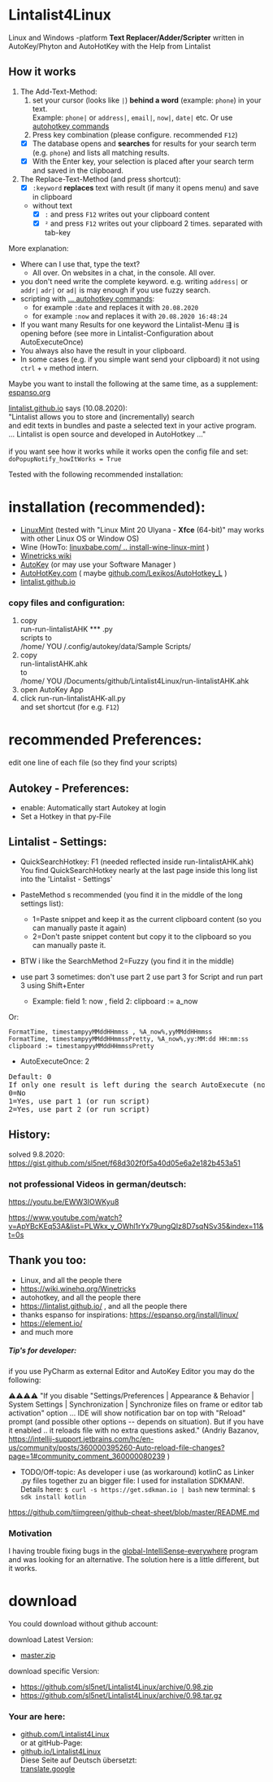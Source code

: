 # Lintalist4Linux

Linux and Windows -platform **Text Replacer/Adder/Scripter** written in AutoKey/Phyton and AutoHotKey with the Help from Lintalist  

## How it works
1. The Add-Text-Method: 
    1. set your cursor (looks like `|`) **behind a word** (example: `phone`) in your text.<br> 
Example: `phone|` or `address|`, `email|`, `now|`, `date|` etc. Or use [autohotkey commands](https://www.autohotkey.com/docs/commands/FormatTime.htm)
    1. Press key combination (please configure. recommended `F12`)
    - [x] The database opens and **searches** for results for your search term (e.g. `phone`)
     and lists all matching results. <br>
    - [x] With the Enter key, your selection is placed after your search term and saved in the clipboard.
1. The Replace-Text-Method (and press shortcut): 
    - [x] `:keyword` **replaces** text with result (if many it opens menu) and save in clipboard
    - without text
        - [x] `:` and press `F12` writes out your clipboard content
        - [x] `²` and press `F12` writes out your clipboard 2 times. separated with tab-key

More explanation:
- Where can I use that, type the text?
    - All over. On websites in a chat, in the console. All over.
- you don't need write the complete keyword. e.g. writing `address|` or `addr|`  `adr|` or `ad|` is may enough if you use fuzzy search.
- scripting with [... autohotkey commands](https://www.autohotkey.com/docs/commands/FormatTime.htm): 
    - for example `:date` and replaces it with `20.08.2020`
    - for example `:now` and replaces it with `20.08.2020 16:48:24`
- If you want many Results for one keyword the Lintalist-Menu ⇶ is opening before (see more in Lintalist-Configuration about AutoExecuteOnce)
- You always also have the result in your clipboard.
- In some cases (e.g. if you simple want send your clipboard) it not using  `ctrl` + `v` method intern.

Maybe you want to install the following at the same time, as a supplement: [espanso.org](https://espanso.org/)

[lintalist.github.io](https://lintalist.github.io/)  says (10.08.2020):<br>
"Lintalist allows you to store and (incrementally) search <br>
and edit texts in bundles and paste a selected text in your active program.<br>
... Lintalist is open source and developed in AutoHotkey ..."
<br><br>
if you want see how it works while it works open the config file and set:
`doPopupNotify_howItWorks = True`

Tested with the following recommended installation:

# installation (recommended):
- [LinuxMint](https://linuxmint.com/edition.php?id=283) (tested with "Linux Mint 20 Ulyana - ******Xfce****** (64-bit)" may works with other Linux OS or Window OS)
- Wine (HowTo: [linuxbabe.com/ .. install-wine-linux-mint](https://www.linuxbabe.com/linux-mint/install-wine-linux-mint-19-1) )
- [Winetricks wiki](https://wiki.winehq.org/Winetricks#Installing_winetricks) 
- [AutoKey](https://github.com/autokey/autokey#installation) (or may use your Software Manager )
- [AutoHotKey.com](https://www.autohotkey.com/)  ( maybe [github.com/Lexikos/AutoHotkey_L](https://github.com/Lexikos/AutoHotkey_L) )
- [lintalist.github.io](https://lintalist.github.io/)

### copy files and configuration:

1. copy <br>
run-run-lintalistAHK *** .py<br>
scripts to
<br>/home/ YOU /.config/autokey/data/Sample Scripts/
1. copy <br>
run-lintalistAHK.ahk<br>
to<br>
/home/ YOU /Documents/github/Lintalist4Linux/run-lintalistAHK.ahk
1. open AutoKey App
1. click run-run-lintalistAHK-all.py<br> and set shortcut (for e.g. `F12`)

# recommended Preferences:

edit one line of each file (so they find your scripts)

## Autokey - Preferences:
- enable: Automatically start Autokey at login
- Set a Hotkey in that py-File

## Lintalist - Settings:
- QuickSearchHotkey: F1 (needed reflected inside run-lintalistAHK.ahk)<br>
You find QuickSearchHotkey nearly at the last page inside this long list into the 'Lintalist - Settings'
- PasteMethod s recommended (you find it in the middle of the long settings list):
    - 1=Paste snippet and keep it as the current clipboard content (so you can manually paste it again)
    - 2=Don't paste snippet content but copy it to the clipboard so you can manually paste it.
- BTW i like the SearchMethod 2=Fuzzy (you find it in the middle)

- use part 3 sometimes: don't use part 2 use part 3 for Script and run part 3 using Shift+Enter
    - Example: field 1: now , field 2: clipboard := a_now

Or:    
```AutoHotKey
FormatTime, timestampyyMMddHHmmss , %A_now%,yyMMddHHmmss
FormatTime, timestampyyMMddHHmmssPretty, %A_now%,yy:MM:dd HH:mm:ss
clipboard := timestampyyMMddHHmmssPretty
```

- AutoExecuteOnce: 2
<pre>
Default: 0
If only one result is left during the search AutoExecute (no need to press enter)
0=No
1=Yes, use part 1 (or run script)
2=Yes, use part 2 (or run script)
</pre>

## History:

solved 9.8.2020: https://gist.github.com/sl5net/f68d302f0f5a40d05e6a2e182b453a51

### not professional Videos in german/deutsch:

https://youtu.be/EWW3IOWKyu8

https://www.youtube.com/watch?v=ApYBcKEq53A&list=PLWkx_y_OWhl1rYx79ungQIz8D7sqNSv35&index=11&t=0s

## Thank you too:

- Linux, and all the people there
- https://wiki.winehq.org/Winetricks
- autohotkey, and all the people there
- https://lintalist.github.io/ , and all the people there
- thanks espanso for inspirations: https://espanso.org/install/linux/
- https://element.io/
- and much more


##### Tip's for developer:

if you use PyCharm as external Editor and AutoKey Editor you may do the following:

⚠⚠⚠⚠ "If you disable "Settings/Preferences | Appearance & Behavior | System Settings | Synchronization | Synchronize files on frame or editor tab activation" option ... IDE will show notification bar on top with "Reload" prompt (and possible other options -- depends on situation). But if you have it enabled .. it reloads file with no extra questions asked."
 (Andriy Bazanov, https://intellij-support.jetbrains.com/hc/en-us/community/posts/360000395260-Auto-reload-file-changes?page=1#community_comment_360000080239 )

- TODO/Off-topic:
 As developer i use (as workaround) kotlinC as Linker .py files together zu an bigger file:
 I used for installation SDKMAN!. Details here:
 `$ curl -s https://get.sdkman.io | bash`
 new terminal:
 `$ sdk install kotlin`

https://github.com/tiimgreen/github-cheat-sheet/blob/master/README.md

### Motivation
I having trouble fixing bugs in the [global-IntelliSense-everywhere](https://github.com/sl5net/global-IntelliSense-everywhere)
 program and was looking for an alternative. 
The solution here is a little different, but it works.

# download

You could download without github account: 

download Latest Version:
- [master.zip](https://github.com/sl5net/Lintalist4Linux/archive/master.zip)

download specific Version:
- https://github.com/sl5net/Lintalist4Linux/archive/0.98.zip
- https://github.com/sl5net/Lintalist4Linux/archive/0.98.tar.gz

### Your are here:
- [github.com/Lintalist4Linux](https://github.com/sl5net/Lintalist4Linux)  <br>or at gitHub-Page:
- [github.io/Lintalist4Linux](https://sl5net.github.io/Lintalist4Linux/) <br> 
Diese Seite auf Deutsch übersetzt: <br>
[translate.google](https://translate.google.com/translate?sl=en&tl=de&u=https%3A%2F%2Fsl5net.github.io%2FLintalist4Linux%2F)

